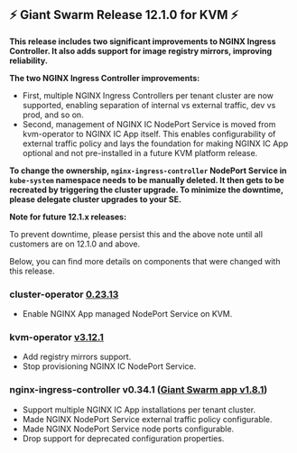 ## :zap:  Giant Swarm Release 12.1.0 for KVM :zap:

**This release includes two significant improvements to NGINX Ingress Controller. It also adds support for image registry mirrors, improving reliability.**

**The two NGINX Ingress Controller improvements:**
* First, multiple NGINX Ingress Controllers per tenant cluster are now supported, enabling separation of internal vs external traffic, dev vs prod, and so on.
* Second, management of NGINX IC NodePort Service is moved from kvm-operator to NGINX IC App itself. This enables configurability of external traffic policy and lays the foundation for making NGINX IC App optional and not pre-installed in a future KVM platform release.

**To change the ownership, `nginx-ingress-controller` NodePort Service in `kube-system` namespace needs to be manually deleted. It then gets to be recreated by triggering the cluster upgrade. To minimize the downtime, please delegate cluster upgrades to your SE.**

**Note for future 12.1.x releases:**

To prevent downtime, please persist this and the above note until all customers are on 12.1.0 and above.

Below, you can find more details on components that were changed with this release.

### cluster-operator [0.23.13](https://github.com/giantswarm/cluster-operator/releases/tag/v0.23.13)

- Enable NGINX App managed NodePort Service on KVM.

### kvm-operator [v3.12.1](https://github.com/giantswarm/kvm-operator/releases/tag/v3.12.1)

- Add registry mirrors support.
- Stop provisioning NGINX IC NodePort Service.

### nginx-ingress-controller v0.34.1 ([Giant Swarm app v1.8.1](https://github.com/giantswarm/nginx-ingress-controller-app/blob/master/CHANGELOG.md#181---2020-07-28))

- Support multiple NGINX IC App installations per tenant cluster.
- Made NGINX NodePort Service external traffic policy configurable.
- Made NGINX NodePort Service node ports configurable.
- Drop support for deprecated configuration properties.
